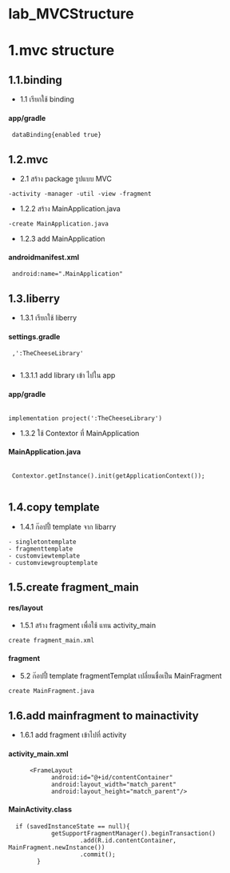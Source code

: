 # lab_MVCStructure
# 1.mvc structure
## 1.1.binding

* 1.1 เรียกใช้  binding

#### app/gradle
```
 dataBinding{enabled true}
```

## 1.2.mvc

* 2.1 สร้าง package รูปแบบ MVC

```
-activity -manager -util -view -fragment
```

* 1.2.2 สร้าง MainApplication.java 

```
-create MainApplication.java
```
* 1.2.3 add MainApplication
#### androidmanifest.xml

```
 android:name=".MainApplication"
```

## 1.3.liberry

* 1.3.1 เรียกใช้ liberry
#### settings.gradle
```
 ,':TheCheeseLibrary'  
 
```
   * 1.3.1.1  add library เข้า ไปใน app
   #### app/gradle
   
   ```
   
   implementation project(':TheCheeseLibrary')
   
   ```

* 1.3.2 ใช้ Contextor ที่  MainApplication

#### MainApplication.java 
```

 Contextor.getInstance().init(getApplicationContext());
 
```

## 1.4.copy template

* 1.4.1 ก๊อปปี้ template จาก libarry

```
- singletontemplate 
- fragmenttemplate
- customviewtemplate
- customviewgrouptemplate

```

## 1.5.create fragment_main
#### res/layout
* 1.5.1 สร้าง fragment เพื่อใช้ แทน activity_main
```
create fragment_main.xml 

```
#### fragment
* 5.2 ก๊อปปี้ template fragmentTemplat เปลี่ยนชื่อเป็น MainFragment

```
create MainFragment.java

```

## 1.6.add mainfragment to mainactivity 

* 1.6.1 add fragment เข้าไปที่ activity

#### activity_main.xml

``` 
 	  <FrameLayout
            android:id="@+id/contentContainer"
            android:layout_width="match_parent"
            android:layout_height="match_parent"/>

```

#### MainActivity.class

```  
  if (savedInstanceState == null){
            getSupportFragmentManager().beginTransaction()
                    .add(R.id.contentContainer, MainFragment.newInstance())
                    .commit();
        }
	 
``` 

